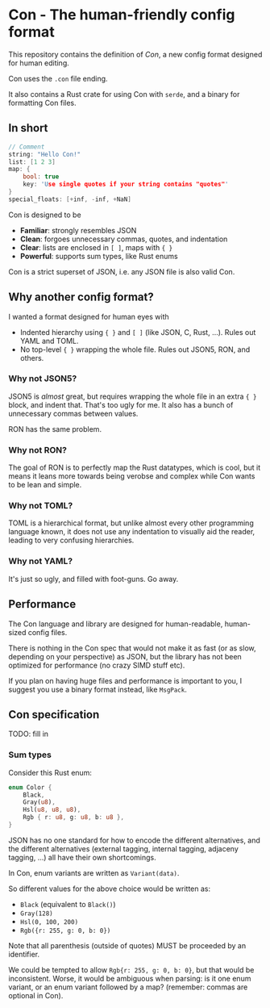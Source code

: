 # Con - The human-friendly config format
This repository contains the definition of _Con_, a new config format designed for human editing.

Con uses the `.con` file ending.

It also contains a Rust crate for using Con with `serde`, and a binary for formatting Con files.

## In short
```c
// Comment
string: "Hello Con!"
list: [1 2 3]
map: {
    bool: true
    key: 'Use single quotes if your string contains "quotes"'
}
special_floats: [+inf, -inf, +NaN]
```

Con is designed to be
* **Familiar**: strongly resembles JSON
* **Clean**: forgoes unnecessary commas, quotes, and indentation
* **Clear**: lists are enclosed in `[ ]`, maps with `{ }`
* **Powerful**: supports sum types, like Rust enums

Con is a strict superset of JSON, i.e. any JSON file is also valid Con.

## Why another config format?
I wanted a format designed for human eyes with
* Indented hierarchy using `{ }` and `[ ]` (like JSON, C, Rust, …). Rules out YAML and TOML.
* No top-level `{ }` wrapping the whole file. Rules out JSON5, RON, and others.


### Why not JSON5?
JSON5 is _almost_ great, but requires wrapping the whole file in an extra `{ }` block, and indent that. That's too ugly for me.
It also has a bunch of unnecessary commas between values.

RON has the same problem.

### Why not RON?
The goal of RON is to perfectly map the Rust datatypes, which is cool, but it means it leans more towards being verobse and complex while Con wants to be lean and simple.

### Why not TOML?
TOML is a hierarchical format, but unlike almost every other programming language known, it does not use any indentation to visually aid the reader, leading to very confusing hierarchies.

### Why not YAML?
It's just so ugly, and filled with foot-guns. Go away.

## Performance
The Con language and library are designed for human-readable, human-sized config files.

There is nothing in the Con spec that would not make it as fast (or as slow, depending on your perspective) as JSON, but the library has not been optimized for performance (no crazy SIMD stuff etc).

If you plan on having huge files and performance is important to you, I suggest you use a binary format instead, like `MsgPack`.

## Con specification
TODO: fill in

### Sum types
Consider this Rust enum:

```rs
enum Color {
    Black,
    Gray(u8),
    Hsl(u8, u8, u8),
    Rgb { r: u8, g: u8, b: u8 },
}
```

JSON has no one standard for how to encode the different alternatives, and the different alternatives (external tagging, internal tagging, adjaceny tagging, …) all have their own shortcomings.

In Con, enum variants are written as `Variant(data)`.

So different values for the above choice would be written as:

* `Black` (equivalent to `Black()`)
* `Gray(128)`
* `Hsl(0, 100, 200)`
* `Rgb({r: 255, g: 0, b: 0})`

Note that all parenthesis (outside of quotes) MUST be proceeded by an identifier.

We could be tempted to allow `Rgb{r: 255, g: 0, b: 0}`, but that would be inconsistent. Worse, it would be ambiguous when parsing: is it one enum variant, or an enum variant followed by a map? (remember: commas are optional in Con).

